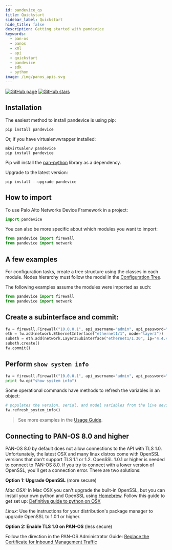 ```yaml
---
id: pandevice_qs
title: Quickstart
sidebar_label: Quickstart
hide_title: false
description: Getting started with pandevice
keywords:
  - pan-os
  - panos
  - xml
  - api
  - quickstart
  - pandevice
  - sdk
  - python
image: /img/panos_apis.svg
---
```


[![GitHub page](https://img.shields.io/badge/GitHub-Repo-brightgreen?style=for-the-badge&logo=github)](https://github.com/PaloAltoNetworks/pandevice) [![GitHub stars](https://img.shields.io/github/stars/PaloAltoNetworks/pandevice?style=for-the-badge)](https://github.com/PaloAltoNetworks/pandevice)

## Installation

The easiest method to install pandevice is using pip:

```
pip install pandevice
```

Or, if you have virtualenvwrapper installed:

```
mkvirtualenv pandevice
pip install pandevice
```

Pip will install the [pan-python](/docs/panpython_qs) library as a dependency.

Upgrade to the latest version:

```
pip install --upgrade pandevice
```

## How to import

To use Palo Alto Networks Device Framework in a project:

```python
import pandevice
```

You can also be more specific about which modules you want to import:

```python
from pandevice import firewall
from pandevice import network
```

## A few examples

For configuration tasks, create a tree structure using the classes in
each module. Nodes hierarchy must follow the model in the [Configuration
Tree](http://pandevice.readthedocs.io/en/latest/configtree.html).

The following examples assume the modules were imported as such:

```python
from pandevice import firewall
from pandevice import network
```

## Create a subinterface and commit:

```python
fw = firewall.Firewall("10.0.0.1", api_username="admin", api_password="admin")
eth = fw.add(network.EthernetInterface("ethernet1/1", mode="layer3"))
subeth = eth.add(network.Layer3Subinterface("ethernet1/1.30", ip="4.4.4.4/24", tag=30))
subeth.create()
fw.commit()
```

## Perform `show system info`

```python
fw = firewall.Firewall("10.0.0.1", api_username="admin", api_password="admin")
print fw.op("show system info")
```

Some operational commands have methods to refresh the variables in an
object:

```python
# populates the version, serial, and model variables from the live device
fw.refresh_system_info()
```

> See more examples in the [Usage Guide](http://pandevice.readthedocs.io/en/latest/usage.html).

## Connecting to PAN-OS 8.0 and higher

PAN-OS 8.0 by default does not allow connections to the API with TLS
1.0. Unfortunately, the latest OSX and many linux distros come with
OpenSSL versions that don't support TLS 1.1 or 1.2. OpenSSL 1.0.1 or
higher is needed to connect to PAN-OS 8.0. If you try to connect with a
lower version of OpenSSL, you'll get a connection error. There are two
solutions:

**Option 1: Upgrade OpenSSL** (more secure)

_Mac OSX:_ In Mac OSX you can't upgrade the built-in OpenSSL, but you
can install your own python and OpenSSL using [Homebrew](https://brew.sh/). Follow this
guide to get set up: [Definitive guide to python on OSX](https://medium.com/@briantorresgil/definitive-guide-to-python-on-mac-osx-65acd8d969d0)

_Linux:_ Use the instructions for your distribution's package manager to
upgrade OpenSSL to 1.0.1 or higher.

**Option 2: Enable TLS 1.0 on PAN-OS** (less secure)

Follow the direction in the PAN-OS Administrator Guide: [Replace the
Certificate for Inbound Management Traffic](https://www.paloaltonetworks.com/documentation/80/pan-os/pan-os/certificate-management/replace-the-certificate-for-inbound-management-traffic)
